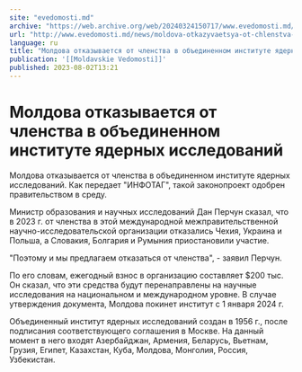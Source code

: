 ```yaml
---
site: "evedomosti.md"
archive: "https://web.archive.org/web/20240324150717/www.evedomosti.md/news/moldova-otkazyvaetsya-ot-chlenstva-v-obedinennom-institute-y"
url: "http://www.evedomosti.md/news/moldova-otkazyvaetsya-ot-chlenstva-v-obedinennom-institute-y"
language: ru
title: "Молдова отказывается от членства в объединенном институте ядерных исследований"
publication: '[[Moldavskie Vedomosti]]'
published: 2023-08-02T13:21
---
```


# Молдова отказывается от членства в объединенном институте ядерных исследований

Молдова отказывается от членства в объединенном институте ядерных исследований. Как передает "ИНФОТАГ", такой законопроект одобрен правительством в среду.

Министр образования и научных исследований Дан Перчун сказал, что в 2023 г. от членства в этой международной межправительственной научно-исследовательской организации отказались Чехия, Украина и Польша, а Словакия, Болгария и Румыния приостановили участие.

"Поэтому и мы предлагаем отказаться от членства", - заявил Перчун.

По его словам, ежегодный взнос в организацию составляет $200 тыс. Он сказал, что эти средства будут перенаправлены на научные исследования на национальном и международном уровне. В случае утверждения документа, Молдова покинет институт с 1 января 2024 г.

Объединенный институт ядерных исследований создан в 1956 г., после подписания соответствующего соглашения в Москве. На данный момент в него входят Азербайджан, Армения, Беларусь, Вьетнам, Грузия, Египет, Казахстан, Куба, Молдова, Монголия, Россия, Узбекистан.